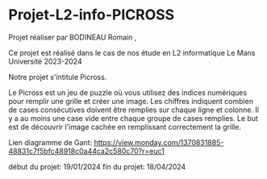 # Projet-L2-info-PICROSS
Projet réaliser par BODINEAU Romain , 

Ce projet est réalisé dans le cas de nos étude en L2 informatique Le Mans Université 2023-2024

Notre projet s'intitule Picross.

Le Picross est un jeu de puzzle où vous utilisez des indices numériques pour remplir une grille et créer une image. Les chiffres indiquent combien de cases consécutives doivent être remplies sur chaque ligne et colonne. Il y a au moins une case vide entre chaque groupe de cases remplies. Le but est de découvrir l'image cachée en remplissant correctement la grille.

Lien diagramme de Gant:
https://view.monday.com/1370831885-48831c7f5bfc48918c0a44ca2c580c70?r=euc1

début du projet: 19/01/2024
fin du projet: 18/04/2024
